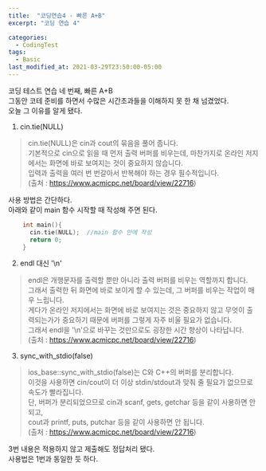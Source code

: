 ```yaml
---
title:  "코딩연습4 - 빠른 A+B"
excerpt: "코딩 연습 4"

categories:
  - CodingTest
tags:
  - Basic
last_modified_at: 2021-03-29T23:50:00-05:00
---
```


코딩 테스트 연습 네 번째, 빠른 A+B  
그동안 코테 준비를 하면서 수많은 시간초과들을 이해하지 못 한 채 넘겼었다.  
오늘 그 이유를 알게 됐다.  
  
1. cin.tie(NULL)  
  >cin.tie(NULL)은 cin과 cout의 묶음을 풀어 줍니다.  
  >기본적으로 cin으로 읽을 때 먼저 출력 버퍼를 비우는데, 마찬가지로 온라인 저지에서는 화면에 바로 보여지는 것이 중요하지 않습니다.  
  >입력과 출력을 여러 번 번갈아서 반복해야 하는 경우 필수적입니다.  
  >(출처 : https://www.acmicpc.net/board/view/22716)  
  
  사용 방법은 간단하다.  
  아래와 같이 main 함수 시작할 때 작성해 주면 된다.  
  
```c++  
    int main(){  
      cin.tie(NULL);  //main 함수 안에 작성  
      return 0;  
    }  
```  
  
2. endl 대신 '\n'  
  >endl은 개행문자를 출력할 뿐만 아니라 출력 버퍼를 비우는 역할까지 합니다.  
  >그래서 출력한 뒤 화면에 바로 보이게 할 수 있는데, 그 버퍼를 비우는 작업이 매우 느립니다.  
  >게다가 온라인 저지에서는 화면에 바로 보여지는 것은 중요하지 않고 무엇이 출력되는가가 중요하기 때문에 버퍼를 그렇게 자주 비울 필요가 없습니다.  
  >그래서 endl을 '\n'으로 바꾸는 것만으로도 굉장한 시간 향상이 나타납니다.  
  >(출처 : https://www.acmicpc.net/board/view/22716)  
  
3. sync_with_stdio(false)
  >ios_base::sync_with_stdio(false)는 C와 C++의 버퍼를 분리합니다.  
  >이것을 사용하면 cin/cout이 더 이상 stdin/stdout과 맞춰 줄 필요가 없으므로 속도가 빨라집니다.  
  >단, 버퍼가 분리되었으므로 cin과 scanf, gets, getchar 등을 같이 사용하면 안 되고,  
  >cout과 printf, puts, putchar 등을 같이 사용하면 안 됩니다.  
  >(출처 : https://www.acmicpc.net/board/view/22716)  
  
  3번 내용은 적용하지 않고 제출해도 정답처리 됐다.  
  사용법은 1번과 동일한 듯 하다.  